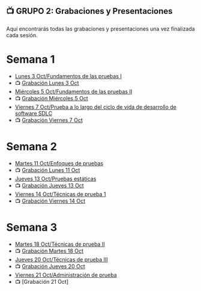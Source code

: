 ## 📺 GRUPO 2: Grabaciones y Presentaciones 
Aquí encontrarás todas las grabaciones y presentaciones una vez finalizada cada sesión.

# Semana 1
- [Lunes 3 Oct/Fundamentos de las pruebas I](https://drive.google.com/file/d/1bC9yh2Yrm0KsEDHJkv7v-xoHbwC63y_D/view?usp=sharing)
- 📺 [Grabación Lunes 3 Oct](https://drive.google.com/file/d/1V1Nn_bMjIYdxHQLRAfshcbgVA9wPUPJu/view?usp=sharing)
- [Miércoles 5 Oct/Fundamentos de las pruebas II](https://drive.google.com/file/d/1WLhHxBzzf3e7JOwiYNy1Bh757l_BQq97/view?usp=sharing)
- 📺 [Grabación Miércoles 5 Oct](https://drive.google.com/file/d/1RM2RiXgeoN5XeWr_Zi4f4fNe3otUwyCY/view?usp=sharing)
- [Viernes 7 Oct/Prueba a lo largo del ciclo de vida de desarrollo de software SDLC](https://drive.google.com/file/d/1yT7IysG4F8d12FIa6UIiRaR4sQ54221c/view?usp=sharing)
- 📺 [Grabación Viernes 7 Oct](https://drive.google.com/file/d/1PjG6UW8i7KHfb1pCbADfglAJXLc38uQY/view?usp=sharing)

# Semana 2
- [Martes 11 Oct/Enfoques de pruebas](https://drive.google.com/file/d/1lksPJVteiAsSV7Hwo6O0DBU2aEL-Szcw/view?usp=sharing)
- 📺 [Grabación Lunes 11 Oct](https://drive.google.com/file/d/1uY1E9d3UuVT6ssCZ0P_yKpNcYdhjDjde/view?usp=sharing)
- [Jueves 13 Oct/Pruebas estáticas](https://drive.google.com/file/d/1UEN1UC27QMrfWaAPIdk2UmOjczCrc9Fn/view?usp=sharing)
- 📺 [Grabación Jueves 13 Oct](https://drive.google.com/file/d/1Fq34m7fl_AJZKsKdgzAmtnKkzQvgT4n8/view?usp=sharing)
- [Viernes 14 Oct/Técnicas de prueba 1](https://drive.google.com/file/d/18GyeDP7vUi4FeX5S5zhuAanVsoQ1yfQS/view?usp=sharing)
- 📺 [Grabación Viernes 14 Oct](https://drive.google.com/file/d/1GuZmmd-gvxMD9FxqawsH9P6mlk_4vmwR/view?usp=sharing)

# Semana 3
- [Martes 18 Oct/Técnicas de prueba II](https://drive.google.com/file/d/1Xp1azldan6y69CVqd3hdceSoi-PFl3gE/view?usp=sharing)
- 📺 [Grabación Martes 18 Oct](https://drive.google.com/file/d/1zVa7ziIPahBuVczOoP_Ox5T7hxi6QFFZ/view?usp=sharing)
- [Jueves 20 Oct/Técnicas de prueba III](https://drive.google.com/file/d/1xjQWG2tw7LWWpU0sHRMtfsbmvfuBNMot/view?usp=sharing)
- 📺 [Grabación Jueves 20 Oct](https://drive.google.com/file/d/1HnbPnd3crBpTCTNLxYZu9PPM3FzQT88V/view?usp=sharing)
- [Viernes 21 Oct/Administración de prueba](https://drive.google.com/file/d/1FWp_IlSynxCI1FVLCRxcIv2dDwxVgwzp/view?usp=sharing)
- 📺 [Grabación 21 Oct]
